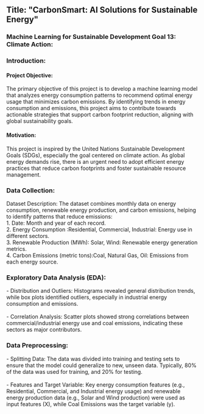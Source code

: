 <h2>Title: "CarbonSmart: AI Solutions for Sustainable Energy"</h2>

<h3>Machine Learning for Sustainable Development Goal 13: Climate Action:</h3>
<h3> Introduction:</h3>
<p><h4>Project Objective:</h4> The primary objective of this project is to develop a machine learning 
model that analyzes energy consumption patterns to recommend optimal energy usage that 
minimizes carbon emissions. By identifying trends in energy consumption and emissions, 
this project aims to contribute towards actionable strategies that support carbon footprint 
reduction, aligning with global sustainability goals. <br>
<h4>Motivation:</h4>This project is inspired by the United Nations Sustainable Development Goals 
(SDGs), especially the goal centered on climate action. As global energy demands rise, there 
is an urgent need to adopt efficient energy practices that reduce carbon footprints and 
foster sustainable resource management.</p>
<h3>Data Collection:</h3>
Dataset Description: 
The dataset combines monthly data on energy consumption, renewable energy production, 
and carbon emissions, helping to identify patterns that reduce emissions: <br>
1. Date: Month and year of each record. <br>
2. Energy Consumption :Residential, Commercial, Industrial: Energy use in different 
sectors. <br>
3. Renewable Production (MWh): Solar, Wind: Renewable energy generation metrics. <br>
4. Carbon Emissions (metric tons):Coal, Natural Gas, Oil: Emissions from each energy 
source.<br>
<h3>Exploratory Data Analysis (EDA):</h3>
- Distribution and Outliers: Histograms revealed general distribution trends, while box plots 
identified outliers, especially in industrial energy consumption and emissions.<br> <br>
- Correlation Analysis: Scatter plots showed strong correlations between 
commercial/industrial energy use and coal emissions, indicating these sectors as major 
contributors.
<h3>Data Preprocessing:</h3>
- Splitting Data: The data was divided into training and testing sets to ensure that the model 
could generalize to new, unseen data. Typically, 80% of the data was used for training, and 
20% for testing. <br><br>
- Features and Target Variable: Key energy consumption features (e.g., Residential, 
Commercial, and Industrial energy usage) and renewable energy production data (e.g., Solar 
and Wind production) were used as input features (X), while Coal Emissions was the target 
variable (y).
